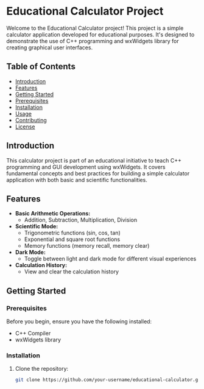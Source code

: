 # Educational Calculator Project

Welcome to the Educational Calculator project! This project is a simple calculator application developed for educational purposes. It's designed to demonstrate the use of C++ programming and wxWidgets library for creating graphical user interfaces.

## Table of Contents

- [Introduction](#introduction)
- [Features](#features)
- [Getting Started](#getting-started)
- [Prerequisites](#prerequisites)
- [Installation](#installation)
- [Usage](#usage)
- [Contributing](#contributing)
- [License](#license)

## Introduction

This calculator project is part of an educational initiative to teach C++ programming and GUI development using wxWidgets. It covers fundamental concepts and best practices for building a simple calculator application with both basic and scientific functionalities.

## Features

- **Basic Arithmetic Operations:**
  - Addition, Subtraction, Multiplication, Division
- **Scientific Mode:**
  - Trigonometric functions (sin, cos, tan)
  - Exponential and square root functions
  - Memory functions (memory recall, memory clear)
- **Dark Mode:**
  - Toggle between light and dark mode for different visual experiences
- **Calculation History:**
  - View and clear the calculation history

## Getting Started

### Prerequisites

Before you begin, ensure you have the following installed:

- C++ Compiler
- wxWidgets library

### Installation

1. Clone the repository:

   ```bash
   git clone https://github.com/your-username/educational-calculator.git
